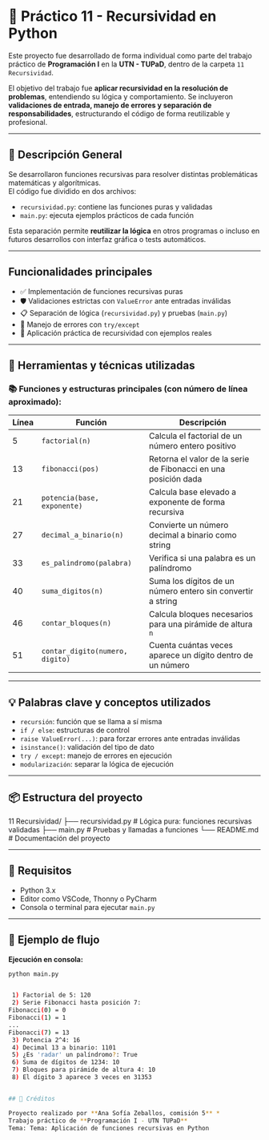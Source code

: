 # 🔁 Práctico 11 - Recursividad en Python

Este proyecto fue desarrollado de forma individual como parte del trabajo práctico de **Programación I** en la **UTN - TUPaD**, dentro de la carpeta `11 Recursividad`.

El objetivo del trabajo fue **aplicar recursividad en la resolución de problemas**, entendiendo su lógica y comportamiento. Se incluyeron **validaciones de entrada, manejo de errores y separación de responsabilidades**, estructurando el código de forma reutilizable y profesional.

---

## 🎯 Descripción General

Se desarrollaron funciones recursivas para resolver distintas problemáticas matemáticas y algorítmicas.  
El código fue dividido en dos archivos:

- `recursividad.py`: contiene las funciones puras y validadas
- `main.py`: ejecuta ejemplos prácticos de cada función

Esta separación permite **reutilizar la lógica** en otros programas o incluso en futuros desarrollos con interfaz gráfica o tests automáticos.

---

##  Funcionalidades principales

- ✅ Implementación de funciones recursivas puras
- 🛡️ Validaciones estrictas con `ValueError` ante entradas inválidas
- 📋 Separación de lógica (`recursividad.py`) y pruebas (`main.py`)
- 🔢 Manejo de errores con `try/except`
- 🧩 Aplicación práctica de recursividad con ejemplos reales

---

## 🔧 Herramientas y técnicas utilizadas

### 📚 Funciones y estructuras principales (con número de línea aproximado):

| Línea | Función | Descripción |
|-------|---------|-------------|
| 5     | `factorial(n)` | Calcula el factorial de un número entero positivo |
| 13    | `fibonacci(pos)` | Retorna el valor de la serie de Fibonacci en una posición dada |
| 21    | `potencia(base, exponente)` | Calcula base elevado a exponente de forma recursiva |
| 27    | `decimal_a_binario(n)` | Convierte un número decimal a binario como string |
| 33    | `es_palindromo(palabra)` | Verifica si una palabra es un palíndromo |
| 40    | `suma_digitos(n)` | Suma los dígitos de un número entero sin convertir a string |
| 46    | `contar_bloques(n)` | Calcula bloques necesarios para una pirámide de altura `n` |
| 51    | `contar_digito(numero, digito)` | Cuenta cuántas veces aparece un dígito dentro de un número |

---

## 💡 Palabras clave y conceptos utilizados

- `recursión`: función que se llama a sí misma
- `if / else`: estructuras de control
- `raise ValueError(...)`: para forzar errores ante entradas inválidas
- `isinstance()`: validación del tipo de dato
- `try / except`: manejo de errores en ejecución
- `modularización`: separar la lógica de ejecución

---

## 📦 Estructura del proyecto

11 Recursividad/
├── recursividad.py # Lógica pura: funciones recursivas validadas
├── main.py # Pruebas y llamadas a funciones
└── README.md # Documentación del proyecto



---

## 📌 Requisitos

- Python 3.x
- Editor como VSCode, Thonny o PyCharm
- Consola o terminal para ejecutar `main.py`

---

## 🧪 Ejemplo de flujo

**Ejecución en consola:**

```bash
python main.py


 1) Factorial de 5: 120
 2) Serie Fibonacci hasta posición 7:
Fibonacci(0) = 0
Fibonacci(1) = 1
...
Fibonacci(7) = 13
 3) Potencia 2^4: 16
 4) Decimal 13 a binario: 1101
 5) ¿Es 'radar' un palíndromo?: True
 6) Suma de dígitos de 1234: 10
 7) Bloques para pirámide de altura 4: 10
 8) El dígito 3 aparece 3 veces en 31353


## 🙌 Créditos

Proyecto realizado por **Ana Sofía Zeballos, comisión 5** *   
Trabajo práctico de **Programación I - UTN TUPaD**  
Tema: Tema: Aplicación de funciones recursivas en Python
